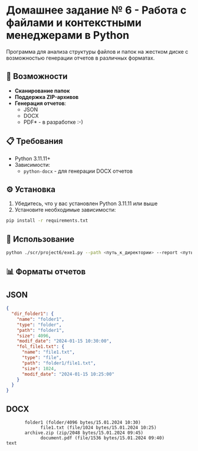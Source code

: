 # Домашнее задание № 6 - Работа с файлами и контекстными менеджерами в Python
Программа для анализа структуры файлов и папок на жестком диске с возможностью генерации отчетов в различных форматах.

## 🚀 Возможности

- **Cканирование папок**
- **Поддержка ZIP-архивов**
- **Генерация отчетов**:
  - JSON
  - DOCX
  - PDF* - в разработке :-)

## 📋 Требования

- Python 3.11.11+
- Зависимости:
  - `python-docx` - для генерации DOCX отчетов

## ⚙️ Установка

1. Убедитесь, что у вас установлен Python 3.11.11 или выше
2. Установите необходимые зависимости:

```bash
pip install -r requirements.txt
```

## 🎯 Использование

```bash
python ./scr/project6/exe1.py --path <путь_к_директории> --report <путь_к_отчету>
```

## 📊 Форматы отчетов

## JSON

```json
{
  "dir_folder1": {
    "name": "folder1",
    "type": "folder",
    "path": "folder1",
    "size": 4096,
    "modif_date": "2024-01-15 10:30:00",
    "fol_file1.txt": {
      "name": "file1.txt",
      "type": "file",
      "path": "folder1/file1.txt",
      "size": 1024,
      "modif_date": "2024-01-15 10:25:00"
    }
  }
}
```

## DOCX

```text
       folder1 (folder/4096 bytes/15.01.2024 10:30)
             file1.txt (file/1024 bytes/15.01.2024 10:25)
       archive.zip (zip/2048 bytes/15.01.2024 09:45)
             document.pdf (file/1536 bytes/15.01.2024 09:40)
text